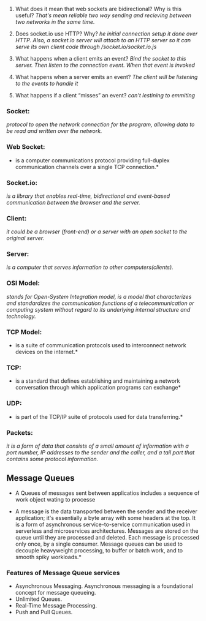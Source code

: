 
1. What does it mean that web sockets are bidirectional? Why is this useful?
*That's mean reliable two way sending and recieving between two networks in the same time.*

2. Does socket.io use HTTP? Why?
*he initial connection setup it done over HTTP. Also, a socket.io server will attach to an HTTP server so it can serve its own client code through /socket.io/socket.io.js*

3. What happens when a client emits an event?
*Bind the socket to this server. Then listen to the connection event. When that event is invoked*

4. What happens when a server emits an event?
*The client will be listening to the events to handle it*

5. What happens if a client “misses” an event?
*can't lestining to emmiting*

### Socket:
*protocol to open the network connection for the program, allowing data to be read and written over the network.*

### Web Socket:
* is a computer communications protocol providing full-duplex communication channels over a single TCP connection.*

### Socket.io:
*is a library that enables real-time, bidirectional and event-based communication between the browser and the server.*

### Client:
*it could be a browser (front-end) or a server with an open socket to the original server.*

### Server:
*is a computer that serves information to other computers(clients).*

### OSI Model:
*stands for Open-System Integration model, is a model that characterizes and standardizes the communication functions of a telecommunication or computing system without regard to its underlying internal structure and technology.*

### TCP Model:
* is a suite of communication protocols used to interconnect network devices on the internet.*

### TCP:
* is a standard that defines establishing and maintaining a network conversation through which application programs can exchange*

### UDP:
* is part of the TCP/IP suite of protocols used for data transferring.*

### Packets:
*it is a form of data that consists of a small amount of information with a port number, IP addresses to the sender and the caller, and a tail part that contains some protocol information.*


## Message Queues

* A Queues of messages sent between applicatios includes a sequence of work object wating to processe

* A message is the data transported between the sender and the receiver application; it's essentially a byte array with some headers at the top. It is a form of asynchronous service-to-service communication used in serverless and microservices architectures. Messages are stored on the queue until they are processed and deleted. Each message is processed only once, by a single consumer. Message queues can be used to decouple heavyweight processing, to buffer or batch work, and to smooth spiky workloads.*

### Features of Message Queue services
- Asynchronous Messaging. Asynchronous messaging is a foundational concept for message queueing.
- Unlimited Queues.
- Real-Time Message Processing.
- Push and Pull Queues.